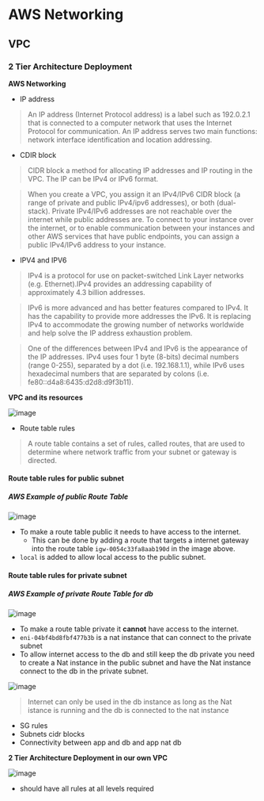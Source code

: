 # AWS Networking
## VPC
### 2 Tier Architecture Deployment

**AWS Networking**
- IP address
> An IP address (Internet Protocol address) is a label such as 192.0.2.1 that is connected to a computer network that uses the Internet Protocol for communication. An IP address serves two main functions: network interface identification and location addressing.

- CDIR block
> CIDR block a method for allocating IP addresses and IP routing in the VPC. The IP can be IPv4 or IPv6 format.

> When you create a VPC, you assign it an IPv4/IPv6 CIDR block (a range of private and public IPv4/ipv6 addresses), or both (dual-stack). Private IPv4/IPv6 addresses are not reachable over the internet while public addresses are. To connect to your instance over the internet, or to enable communication between your instances and other AWS services that have public endpoints, you can assign a public IPv4/IPv6 address to your instance.

- IPV4 and IPV6
> IPv4 is a protocol for use on packet-switched Link Layer networks (e.g. Ethernet).IPv4 provides an addressing capability of approximately 4.3 billion addresses.

> IPv6 is more advanced and has better features compared to IPv4. It has the capability to provide more addresses the IPv6. It is replacing IPv4 to accommodate the growing number of networks worldwide and help solve the IP address exhaustion problem.

> One of the differences between IPv4 and IPv6 is the appearance of the IP addresses. IPv4 uses four 1 byte (8-bits) decimal numbers (range 0-255), separated by a dot (i.e. 192.168.1.1), while IPv6 uses hexadecimal numbers that are separated by colons (i.e. fe80::d4a8:6435:d2d8:d9f3b11).

**VPC and its resources**

![image](https://user-images.githubusercontent.com/94615905/145200431-e4544185-55b0-4cf5-913a-fdc5e904d4f6.png)

- Route table rules
> A route table contains a set of rules, called routes, that are used to determine where network traffic from your subnet or gateway is directed.

#### Route table rules for public subnet
##### AWS Example of public Route Table
![image](https://user-images.githubusercontent.com/94615905/145204885-7fa4966f-8a7c-4af7-bb4d-6e3de1f70065.png)

- To make a route table public it needs to have access to the internet.
  - This can be done by adding a route that targets a internet gateway into the route table `igw-0054c33fa8aab190d` in the image above.
- `local` is added to allow local access to the public subnet.

#### Route table rules for private subnet
##### AWS Example of private Route Table for db
![image](https://user-images.githubusercontent.com/94615905/145206724-77161930-c4ed-4f6e-bfb6-27831d03aa3a.png)

- To make a route table private it **cannot** have access to the internet.
- `eni-04bf4bd8fbf477b3b` is a nat instance that can connect to the private subnet
- To allow internet access to the db and still keep the db private you need to create a Nat instance in the public subnet and have the Nat instance connect to the db in the private subnet.

![image](https://user-images.githubusercontent.com/94615905/145207956-a6340ce1-cf00-4494-b7c8-dd0d16a9bc22.png)

> Internet can only be used in the db instance as long as the Nat istance is running and the db is connected to the nat instance 



- SG rules
- Subnets cidr blocks
- Connectivity between app and db and app nat db

**2 Tier Architecture Deployment in our own VPC**

![image](https://user-images.githubusercontent.com/94615905/145200767-1f3b2c69-9d25-45de-aafc-4d77d9f448c8.png)

- should have all rules at all levels required



